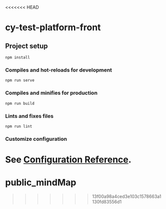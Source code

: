 <<<<<<< HEAD
# cy-test-platform-front

## Project setup
```
npm install
```

### Compiles and hot-reloads for development
```
npm run serve
```

### Compiles and minifies for production
```
npm run build
```

### Lints and fixes files
```
npm run lint
```

### Customize configuration
See [Configuration Reference](https://cli.vuejs.org/config/).
=======
# public_mindMap
>>>>>>> 13f00a98a4ced3e103c1578663a1130fd83556d1
